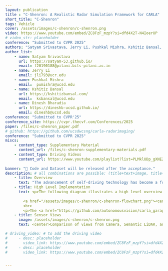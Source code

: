 ```yaml
---
layout: publication
title : "C-Shenron: A Realistic Radar Simulation Framework for CARLA"
short_title: "C-Shenron"
tags: Vehicle
cover: /assets/images/c-shenron/c-shenron.png
video: https://www.youtube.com/embed/ZC8FzF_mzpY?si=dfd4X2T-N4IoerUP
# video_str: placeholder
conference: "Submitted to CVPR 2025"
authors: "Satyam Srivastava, Jerry Li, Pushkal Mishra, Kshitiz Bansal, Dinesh Bharadia"
author_list:
    - name: Satyam Srivastava
      url: https://satyam-53.github.io/
      email: f20190188@pilani.bits-pilani.ac.in
    - name: Jerry Li
      email: jli793@ucr.edu
    - name: Pushkal Mishra
      email:  pumishra@ucsd.edu
    - name: Kshitiz Bansal
      url: https://kshitizbansal.com/
      email:  ksbansal@ucsd.edu
    - name: Dinesh Bharadia
      url: https://dineshb-ucsd.github.io/
      email: dineshb@ucsd.edu
conference: "Submitted to CVPR'25"  
conference_site: https://cvpr.thecvf.com/Conferences/2025
paper: /files/c-shenron_paper.pdf
# github: https://github.com/ucsdwcsng/carla-radarimaging/
conference: "Submitted to CVPR 2025"
miscs: 
    - content_type: Supplementary Material
      content_url: /files/c-shenron-supplementary-materials.pdf
    - content_type: Driving Videos
      content_url: https://www.youtube.com/playlist?list=PLMklUDp_gXNE2W83f0UNoK7Vrs9QZROIv
      
banner: "📢 Code and Dataset will be released after the acceptance."
description: # all combinations are possible: (title+text+image, title+image, text+image etc), things will be populated in orders
    - title: Overview
      text: "The advancement of self-driving technology has become a focal point in outdoor robotics, driven by the need for robust and efficient perception systems. This paper addresses the critical role of sensor integration in autonomous vehicles, particularly emphasizing the underutilization of radar compared to cameras and LiDARs. While extensive research has been conducted on the latter two due to the availability of large-scale datasets, radar technology offers unique advantages such as all-weather sensing and occlusion penetration, which are essential for safe autonomous driving. This study presents a novel integration of a realistic radar sensor model within the CARLA simulator, enabling researchers to develop and test navigation algorithms using radar data. Utilizing this radar sensor and showcasing its capabilities in simulation, we demonstrate improved performance in end-to-end driving scenarios. Our findings aim to rekindle interest in radar-based self-driving research and promote the development of algorithms that leverage radar's strengths."
    - title: High Level Implementation
      text: <p>The following diagram illustrates a high level overview of our sensor integration into CARLA and the evaluation framework for End-to-End Driving.</p>
      
        <a href="/assets/images/c-shenron/c-shenron-flowchart.png"><center><img src="/assets/images/c-shenron/c-shenron-flowchart.png" width="50%" style="float:center" ></center> </a>
        <br>
        <p>The <a href="https://github.com/autonomousvision/carla_garage">Transfuser++ model</a> is the state-of-the-art End-to-End driving model that utilizes Camera and LiDAR sensors for perception and path planning. The model is trained on data from an expert driver provided by CARLA and it predicts the future waypoints/direction and the velocity of the ego vehicle. We substitute the LiDAR input with our integrated C-Shenron radar sensor and re-train multiple models with varying radar views. In our results, we showcase that using radar sensors have improved the driving score and overall situational awareness of the model, indicating the accuracy of our sensor.</p>
    - title: Sensor Views
      image: /assets/images/c-shenron/c-shenron.png
      text: <center>Comparison of views from Camera, Semantic LiDAR, and Shenron Radar in CARLA simulator.</center>

# driving_video: # to add the driving video 
#     - desc: placeholder
#       video_link: https://www.youtube.com/embed/ZC8FzF_mzpY?si=dfd4X2T-N4IoerUP
#     - desc: placeholder
#       video_link: https://www.youtube.com/embed/ZC8FzF_mzpY?si=dfd4X2T-N4IoerUP


---
```

